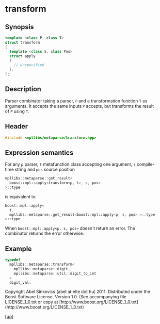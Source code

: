 # transform

## Synopsis

```cpp
template <class P, class T>
struct transform
{
  template <class S, class Pos>
  struct apply
  {
    // unspecified
  };
};
```

## Description

Parser combinator taking a parser, `P` and a transformation function `T` as
arguments. It accepts the same inputs `P` accepts, but transforms the result of
`P` using `T`.

## Header

```cpp
#include <mpllibs/metaparse/transform.hpp>
```

## Expression semantics

For any `p` parser, `t` metafunction class accepting one argument, `s`
compile-time string and `pos` source position

```cpp
mpllibs::metaparse::get_result<
  boost::mpl::apply<transform<p, t>, s, pos>
>::type
```

is equivalent to

```cpp
boost::mpl::apply<
  t,
  mpllibs::metaparse::get_result<boost::mpl::apply<p, s, pos> >::type
>::type
```

When `boost::mpl::apply<p, s, pos>` doesn't return an error. The combinator
returns the error otherwise.

## Example

```cpp
typedef
  mpllibs::metaparse::transform<
    mpllibs::metaparse::digit,
    mpllibs::metaparse::util::digit_to_int
  >
  digit_val;
```

<p class="copyright">
Copyright Abel Sinkovics (abel at elte dot hu) 2011.
Distributed under the Boost Software License, Version 1.0.
(See accompanying file LICENSE_1_0.txt or copy at
[http://www.boost.org/LICENSE_1_0.txt](http://www.boost.org/LICENSE_1_0.txt)
</p>

[[up]](reference.html)


